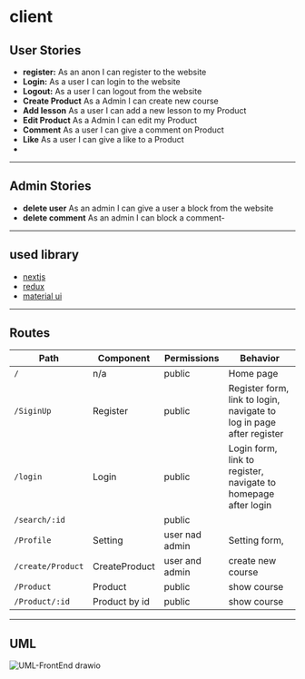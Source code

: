 # client

## User Stories

- **register:** As an anon I can register to the website
- **Login:** As a user I can login to the website
- **Logout:** As a user I can logout from the website
- **Create Product** As a Admin I can create new course
- **Add lesson** As a user I can add a new lesson to my Product
- **Edit Product** As a Admin I can edit my Product
- **Comment** As a user I can give a comment on Product
- **Like** As a user I can give a like to a Product
- 
---
## Admin Stories

- **delete user** As an admin I can give a user a block from the website
- **delete comment** As an admin I can block a comment- 
---- 
## used library

- [nextjs](https://nextjs.org/)
- [redux](https://www.npmjs.com/package/redux)
- [material ui](https://mui.com/)

----
## Routes

| Path                              | Component    | Permissions    | Behavior                                                             |
| --------------------------------- | ------------ | -------------- | -------------------------------------------------------------------- |
| `/`                               | n/a          | public         | Home page                                                            |
| `/SiginUp`                        | Register     | public         | Register form, link to login, navigate to log in page after register |
| `/login`                          | Login         | public         | Login form, link to register, navigate to homepage after login       |
| `/search/:id`                     |               | public         |                                                                      |
| `/Profile`                        | Setting       | user nad admin | Setting form,                                                        |
| `/create/Product`                 | CreateProduct | user and admin | create new course                                                    |
| `/Product`                        | Product       | public         | show course                                                          |
| `/Product/:id`                    | Product by id | public         | show course                                                          |

---
## UML
![UML-FrontEnd drawio](https://user-images.githubusercontent.com/92248111/146668935-6dd095b0-7195-42f9-8836-b748c4980d85.png)


